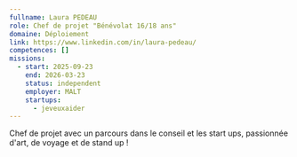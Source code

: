 ```yaml
---
fullname: Laura PEDEAU
role: Chef de projet "Bénévolat 16/18 ans"
domaine: Déploiement
link: https://www.linkedin.com/in/laura-pedeau/
competences: []
missions:
  - start: 2025-09-23
    end: 2026-03-23
    status: independent
    employer: MALT
    startups:
      - jeveuxaider
---
```

Chef de projet avec un parcours dans le conseil et les start ups, passionnée d'art, de voyage et de stand up !